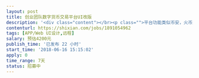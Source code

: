 ```yaml
---                
layout: post       
title: 创业团队数字货币交易平台UI改版           
description: '<div class="content"></br><p class="">平台功能类似币安，火币这样的虚拟货币交易平台。</br><br/>目前已经有一版UI了，大概十多个页面，功能需求都很清晰。需要在原来基础上，颜色，格调，细节微调设计一下，不需要做大的变动。另外还需要增加一两个页面。需要见面一次沟通需求。</br><br/>我们是创业团队，有创业性格和能力的朋友也可以加入我们团队，共创辉煌！</p></br></div>'     
contenturl: https://shixian.com/jobs/1891054962      
tags: [APP/Web UI设计,远程]            
salary: 预估4200元          
publish_time: '已发布 22 小时'         
start_time: '2018-06-16 15:15:02'           
apply: 0                   
time_range: 7天              
status: 招募中                  
---                 
```

